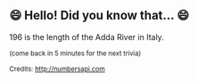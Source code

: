 ## 😄 Hello! Did you know that... 😄
196 is the length of the Adda River in Italy.

<sup>(come back in 5 minutes for the next trivia)</sup>


<sup>Credits: http://numbersapi.com</sup>
